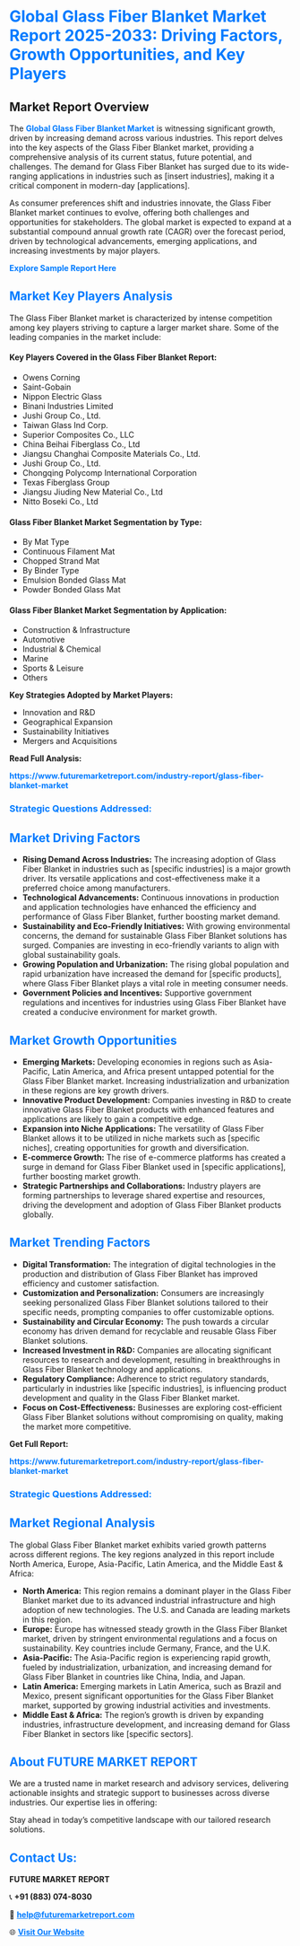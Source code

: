 <h1 style="color: #007BFF;">Global Glass Fiber Blanket Market Report 2025-2033: Driving Factors, Growth Opportunities, and Key Players</h1>

<section id="overview">
<h2>Market Report Overview</h2>
<p>The <a href="https://www.futuremarketreport.com/industry-report/glass-fiber-blanket-market" style="color: #007BFF; text-decoration: none;"><strong>Global Glass Fiber Blanket Market</strong></a> is witnessing significant growth, driven by increasing demand across various industries. This report delves into the key aspects of the Glass Fiber Blanket market, providing a comprehensive analysis of its current status, future potential, and challenges. The demand for Glass Fiber Blanket has surged due to its wide-ranging applications in industries such as [insert industries], making it a critical component in modern-day [applications].</p>
<p>As consumer preferences shift and industries innovate, the Glass Fiber Blanket market continues to evolve, offering both challenges and opportunities for stakeholders. The global market is expected to expand at a substantial compound annual growth rate (CAGR) over the forecast period, driven by technological advancements, emerging applications, and increasing investments by major players.</p>
</section>

<section id="overview">
<p><a href="https://www.futuremarketreport.com/request-sample/reportId=104059" style="color: #007BFF; text-decoration: none;"><strong>Explore Sample Report Here</strong></a></p>
</section>

<section id="key-players">
<h2 style="color: #007BFF;">Market Key Players Analysis</h2>
<p>The Glass Fiber Blanket market is characterized by intense competition among key players striving to capture a larger market share. Some of the leading companies in the market include:</p>
<h4>Key Players Covered in the Glass Fiber Blanket Report:</h4>
<ul><li>Owens Corning</li><li>Saint-Gobain</li><li>Nippon Electric Glass</li><li>Binani Industries Limited</li><li>Jushi Group Co., Ltd.</li><li>Taiwan Glass Ind Corp.</li><li>Superior Composites Co., LLC</li><li>China Beihai Fiberglass Co., Ltd</li><li>Jiangsu Changhai Composite Materials Co., Ltd.</li><li>Jushi Group Co., Ltd.</li><li>Chongqing Polycomp International Corporation</li><li>Texas Fiberglass Group</li><li>Jiangsu Jiuding New Material Co., Ltd</li><li>Nitto Boseki Co., Ltd</li></ul>
<h4>Glass Fiber Blanket Market Segmentation by Type:</h4>
<ul><li>By Mat Type</li><li>Continuous Filament Mat</li><li>Chopped Strand Mat</li><li>By Binder Type</li><li>Emulsion Bonded Glass Mat</li><li>Powder Bonded Glass Mat</li></ul>

<h4>Glass Fiber Blanket Market Segmentation by Application:</h4>
<ul><li>Construction &amp; Infrastructure</li><li>Automotive</li><li>Industrial &amp; Chemical</li><li>Marine</li><li>Sports &amp; Leisure</li><li>Others</li></ul>
<p><strong>Key Strategies Adopted by Market Players:</strong></p>
<ul>
<li>Innovation and R&D</li>
<li>Geographical Expansion</li>
<li>Sustainability Initiatives</li>
<li>Mergers and Acquisitions</li>
</ul>
</section>

<section>
<p><strong>Read Full Analysis: </strong></p><a href="https://www.futuremarketreport.com/industry-report/glass-fiber-blanket-market" style="color: #007BFF; text-decoration: none;"><strong>https://www.futuremarketreport.com/industry-report/glass-fiber-blanket-market</strong></a>
<h3 style="color: #007BFF;">Strategic Questions Addressed:</h3>
</section>

<section id="driving-factors">
<h2 style="color: #007BFF;">Market Driving Factors</h2>
<ul>
<li><strong>Rising Demand Across Industries:</strong> The increasing adoption of Glass Fiber Blanket in industries such as [specific industries] is a major growth driver. Its versatile applications and cost-effectiveness make it a preferred choice among manufacturers.</li>
<li><strong>Technological Advancements:</strong> Continuous innovations in production and application technologies have enhanced the efficiency and performance of Glass Fiber Blanket, further boosting market demand.</li>
<li><strong>Sustainability and Eco-Friendly Initiatives:</strong> With growing environmental concerns, the demand for sustainable Glass Fiber Blanket solutions has surged. Companies are investing in eco-friendly variants to align with global sustainability goals.</li>
<li><strong>Growing Population and Urbanization:</strong> The rising global population and rapid urbanization have increased the demand for [specific products], where Glass Fiber Blanket plays a vital role in meeting consumer needs.</li>
<li><strong>Government Policies and Incentives:</strong> Supportive government regulations and incentives for industries using Glass Fiber Blanket have created a conducive environment for market growth.</li>
</ul>
</section>

<section id="growth-opportunities">
<h2 style="color: #007BFF;">Market Growth Opportunities</h2>
<ul>
<li><strong>Emerging Markets:</strong> Developing economies in regions such as Asia-Pacific, Latin America, and Africa present untapped potential for the Glass Fiber Blanket market. Increasing industrialization and urbanization in these regions are key growth drivers.</li>
<li><strong>Innovative Product Development:</strong> Companies investing in R&D to create innovative Glass Fiber Blanket products with enhanced features and applications are likely to gain a competitive edge.</li>
<li><strong>Expansion into Niche Applications:</strong> The versatility of Glass Fiber Blanket allows it to be utilized in niche markets such as [specific niches], creating opportunities for growth and diversification.</li>
<li><strong>E-commerce Growth:</strong> The rise of e-commerce platforms has created a surge in demand for Glass Fiber Blanket used in [specific applications], further boosting market growth.</li>
<li><strong>Strategic Partnerships and Collaborations:</strong> Industry players are forming partnerships to leverage shared expertise and resources, driving the development and adoption of Glass Fiber Blanket products globally.</li>
</ul>
</section>

<section id="trending-factors">
<h2 style="color: #007BFF;">Market Trending Factors</h2>
<ul>
<li><strong>Digital Transformation:</strong> The integration of digital technologies in the production and distribution of Glass Fiber Blanket has improved efficiency and customer satisfaction.</li>
<li><strong>Customization and Personalization:</strong> Consumers are increasingly seeking personalized Glass Fiber Blanket solutions tailored to their specific needs, prompting companies to offer customizable options.</li>
<li><strong>Sustainability and Circular Economy:</strong> The push towards a circular economy has driven demand for recyclable and reusable Glass Fiber Blanket solutions.</li>
<li><strong>Increased Investment in R&D:</strong> Companies are allocating significant resources to research and development, resulting in breakthroughs in Glass Fiber Blanket technology and applications.</li>
<li><strong>Regulatory Compliance:</strong> Adherence to strict regulatory standards, particularly in industries like [specific industries], is influencing product development and quality in the Glass Fiber Blanket market.</li>
<li><strong>Focus on Cost-Effectiveness:</strong> Businesses are exploring cost-efficient Glass Fiber Blanket solutions without compromising on quality, making the market more competitive.</li>
</ul>
</section>

<section>
<p><strong>Get Full Report: </strong></p><a href="https://www.futuremarketreport.com/industry-report/glass-fiber-blanket-market" style="color: #007BFF; text-decoration: none;"><strong>https://www.futuremarketreport.com/industry-report/glass-fiber-blanket-market</strong></a>
<h3 style="color: #007BFF;">Strategic Questions Addressed:</h3>
</section>


<section id="regional-analysis">
<h2 style="color: #007BFF;">Market Regional Analysis</h2>
<p>The global Glass Fiber Blanket market exhibits varied growth patterns across different regions. The key regions analyzed in this report include North America, Europe, Asia-Pacific, Latin America, and the Middle East & Africa:</p>
<ul>
<li><strong>North America:</strong> This region remains a dominant player in the Glass Fiber Blanket market due to its advanced industrial infrastructure and high adoption of new technologies. The U.S. and Canada are leading markets in this region.</li>
<li><strong>Europe:</strong> Europe has witnessed steady growth in the Glass Fiber Blanket market, driven by stringent environmental regulations and a focus on sustainability. Key countries include Germany, France, and the U.K.</li>
<li><strong>Asia-Pacific:</strong> The Asia-Pacific region is experiencing rapid growth, fueled by industrialization, urbanization, and increasing demand for Glass Fiber Blanket in countries like China, India, and Japan.</li>
<li><strong>Latin America:</strong> Emerging markets in Latin America, such as Brazil and Mexico, present significant opportunities for the Glass Fiber Blanket market, supported by growing industrial activities and investments.</li>
<li><strong>Middle East & Africa:</strong> The region’s growth is driven by expanding industries, infrastructure development, and increasing demand for Glass Fiber Blanket in sectors like [specific sectors].</li>
</ul>
</section>

<footer>
<h2 style="color: #007BFF;">About FUTURE MARKET REPORT</h2>
<p>We are a trusted name in market research and advisory services, delivering actionable insights and strategic support to businesses across diverse industries. Our expertise lies in offering:</p>

<p>Stay ahead in today’s competitive landscape with our tailored research solutions.</p>

<h2 style="color: #007BFF;">Contact Us:</h2>
<p><strong>FUTURE MARKET REPORT</strong></p>
<p>📞 <strong>+91 (883) 074-8030</strong></p>
<p>📧 <strong><a href="mailto:help@futuremarketreport.com" style="color: #007BFF;">help@futuremarketreport.com</a></strong></p>
<p>🌐 <strong><a href="https://www.futuremarketreport.com/" style="color: #007BFF;">Visit Our Website</a></strong></p>
</footer>